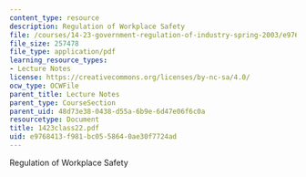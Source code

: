 ```yaml
---
content_type: resource
description: Regulation of Workplace Safety
file: /courses/14-23-government-regulation-of-industry-spring-2003/e9768413f981bc0558640ae30f7724ad_1423class22.pdf
file_size: 257478
file_type: application/pdf
learning_resource_types:
- Lecture Notes
license: https://creativecommons.org/licenses/by-nc-sa/4.0/
ocw_type: OCWFile
parent_title: Lecture Notes
parent_type: CourseSection
parent_uid: 48d73e38-0438-d55a-6b9e-6d47e06f6c0a
resourcetype: Document
title: 1423class22.pdf
uid: e9768413-f981-bc05-5864-0ae30f7724ad
---
```

Regulation of Workplace Safety